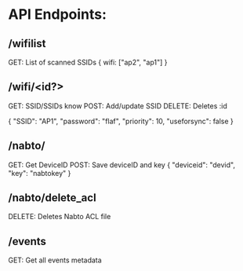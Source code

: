 # API Endpoints:

## /wifilist
GET: List of scanned SSIDs
{
    wifi: ["ap2", "ap1"]
}

## /wifi/<id?>
GET: SSID/SSIDs know
POST: Add/update SSID
DELETE: Deletes :id

{ "SSID": "AP1", "password": "flaf", "priority": 10, "useforsync": false }

## /nabto/
GET: Get DeviceID
POST: Save deviceID and key
{ "deviceid": "devid", "key": "nabtokey" }

## /nabto/delete_acl
DELETE: Deletes Nabto ACL file

## /events
GET: Get all events metadata
